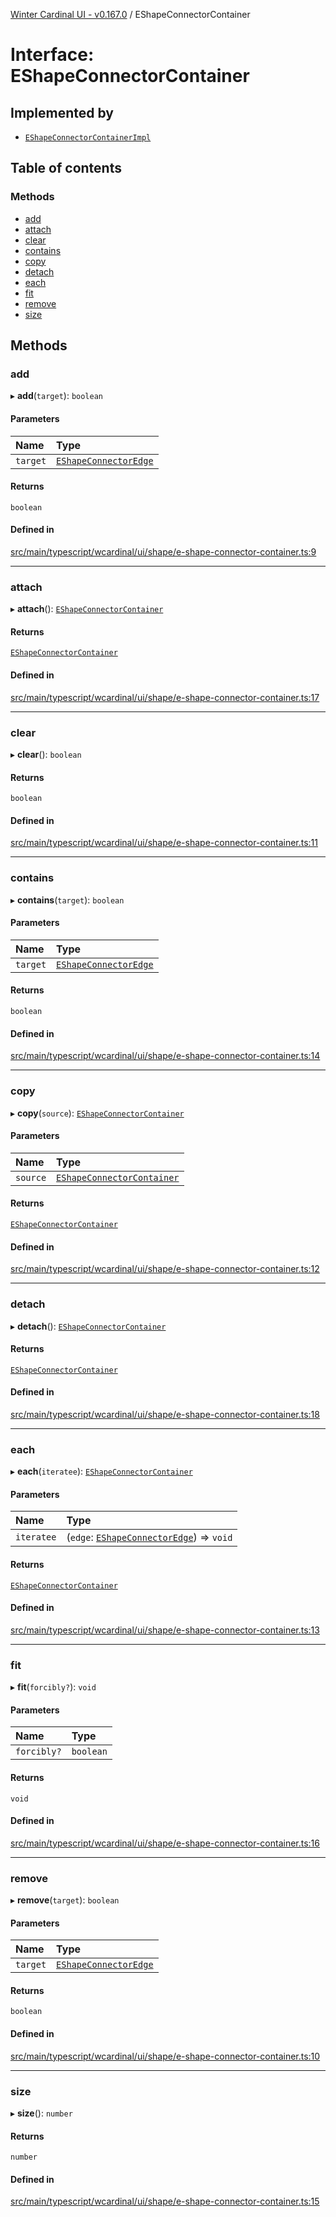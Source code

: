 [Winter Cardinal UI - v0.167.0](../index.md) / EShapeConnectorContainer

# Interface: EShapeConnectorContainer

## Implemented by

- [`EShapeConnectorContainerImpl`](../classes/EShapeConnectorContainerImpl.md)

## Table of contents

### Methods

- [add](EShapeConnectorContainer.md#add)
- [attach](EShapeConnectorContainer.md#attach)
- [clear](EShapeConnectorContainer.md#clear)
- [contains](EShapeConnectorContainer.md#contains)
- [copy](EShapeConnectorContainer.md#copy)
- [detach](EShapeConnectorContainer.md#detach)
- [each](EShapeConnectorContainer.md#each)
- [fit](EShapeConnectorContainer.md#fit)
- [remove](EShapeConnectorContainer.md#remove)
- [size](EShapeConnectorContainer.md#size)

## Methods

### add

▸ **add**(`target`): `boolean`

#### Parameters

| Name | Type |
| :------ | :------ |
| `target` | [`EShapeConnectorEdge`](EShapeConnectorEdge.md) |

#### Returns

`boolean`

#### Defined in

[src/main/typescript/wcardinal/ui/shape/e-shape-connector-container.ts:9](https://github.com/winter-cardinal/winter-cardinal-ui/blob/v0.167.0/src/main/typescript/wcardinal/ui/shape/e-shape-connector-container.ts#L9)

___

### attach

▸ **attach**(): [`EShapeConnectorContainer`](EShapeConnectorContainer.md)

#### Returns

[`EShapeConnectorContainer`](EShapeConnectorContainer.md)

#### Defined in

[src/main/typescript/wcardinal/ui/shape/e-shape-connector-container.ts:17](https://github.com/winter-cardinal/winter-cardinal-ui/blob/v0.167.0/src/main/typescript/wcardinal/ui/shape/e-shape-connector-container.ts#L17)

___

### clear

▸ **clear**(): `boolean`

#### Returns

`boolean`

#### Defined in

[src/main/typescript/wcardinal/ui/shape/e-shape-connector-container.ts:11](https://github.com/winter-cardinal/winter-cardinal-ui/blob/v0.167.0/src/main/typescript/wcardinal/ui/shape/e-shape-connector-container.ts#L11)

___

### contains

▸ **contains**(`target`): `boolean`

#### Parameters

| Name | Type |
| :------ | :------ |
| `target` | [`EShapeConnectorEdge`](EShapeConnectorEdge.md) |

#### Returns

`boolean`

#### Defined in

[src/main/typescript/wcardinal/ui/shape/e-shape-connector-container.ts:14](https://github.com/winter-cardinal/winter-cardinal-ui/blob/v0.167.0/src/main/typescript/wcardinal/ui/shape/e-shape-connector-container.ts#L14)

___

### copy

▸ **copy**(`source`): [`EShapeConnectorContainer`](EShapeConnectorContainer.md)

#### Parameters

| Name | Type |
| :------ | :------ |
| `source` | [`EShapeConnectorContainer`](EShapeConnectorContainer.md) |

#### Returns

[`EShapeConnectorContainer`](EShapeConnectorContainer.md)

#### Defined in

[src/main/typescript/wcardinal/ui/shape/e-shape-connector-container.ts:12](https://github.com/winter-cardinal/winter-cardinal-ui/blob/v0.167.0/src/main/typescript/wcardinal/ui/shape/e-shape-connector-container.ts#L12)

___

### detach

▸ **detach**(): [`EShapeConnectorContainer`](EShapeConnectorContainer.md)

#### Returns

[`EShapeConnectorContainer`](EShapeConnectorContainer.md)

#### Defined in

[src/main/typescript/wcardinal/ui/shape/e-shape-connector-container.ts:18](https://github.com/winter-cardinal/winter-cardinal-ui/blob/v0.167.0/src/main/typescript/wcardinal/ui/shape/e-shape-connector-container.ts#L18)

___

### each

▸ **each**(`iteratee`): [`EShapeConnectorContainer`](EShapeConnectorContainer.md)

#### Parameters

| Name | Type |
| :------ | :------ |
| `iteratee` | (`edge`: [`EShapeConnectorEdge`](EShapeConnectorEdge.md)) => `void` |

#### Returns

[`EShapeConnectorContainer`](EShapeConnectorContainer.md)

#### Defined in

[src/main/typescript/wcardinal/ui/shape/e-shape-connector-container.ts:13](https://github.com/winter-cardinal/winter-cardinal-ui/blob/v0.167.0/src/main/typescript/wcardinal/ui/shape/e-shape-connector-container.ts#L13)

___

### fit

▸ **fit**(`forcibly?`): `void`

#### Parameters

| Name | Type |
| :------ | :------ |
| `forcibly?` | `boolean` |

#### Returns

`void`

#### Defined in

[src/main/typescript/wcardinal/ui/shape/e-shape-connector-container.ts:16](https://github.com/winter-cardinal/winter-cardinal-ui/blob/v0.167.0/src/main/typescript/wcardinal/ui/shape/e-shape-connector-container.ts#L16)

___

### remove

▸ **remove**(`target`): `boolean`

#### Parameters

| Name | Type |
| :------ | :------ |
| `target` | [`EShapeConnectorEdge`](EShapeConnectorEdge.md) |

#### Returns

`boolean`

#### Defined in

[src/main/typescript/wcardinal/ui/shape/e-shape-connector-container.ts:10](https://github.com/winter-cardinal/winter-cardinal-ui/blob/v0.167.0/src/main/typescript/wcardinal/ui/shape/e-shape-connector-container.ts#L10)

___

### size

▸ **size**(): `number`

#### Returns

`number`

#### Defined in

[src/main/typescript/wcardinal/ui/shape/e-shape-connector-container.ts:15](https://github.com/winter-cardinal/winter-cardinal-ui/blob/v0.167.0/src/main/typescript/wcardinal/ui/shape/e-shape-connector-container.ts#L15)
